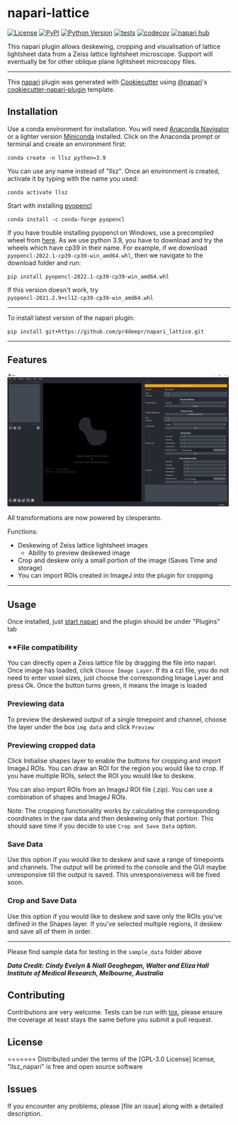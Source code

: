 # napari-lattice

[![License](https://img.shields.io/pypi/l/napari-lattice.svg?color=green)](https://github.com/githubuser/napari-lattice/raw/main/LICENSE)
[![PyPI](https://img.shields.io/pypi/v/napari-lattice.svg?color=green)](https://pypi.org/project/napari-lattice)
[![Python Version](https://img.shields.io/pypi/pyversions/napari-lattice.svg?color=green)](https://python.org)
[![tests](https://github.com/githubuser/napari-lattice/workflows/tests/badge.svg)](https://github.com/githubuser/napari-lattice/actions)
[![codecov](https://codecov.io/gh/githubuser/napari-lattice/branch/main/graph/badge.svg)](https://codecov.io/gh/githubuser/napari-lattice)
[![napari hub](https://img.shields.io/endpoint?url=https://api.napari-hub.org/shields/napari-lattice)](https://napari-hub.org/plugins/napari-lattice)

This napari plugin allows deskewing, cropping and visualisation of lattice lightsheet data from a Zeiss lattice lightsheet microscope. Support will eventually be for other oblique plane lightsheet microscopy files.

----------------------------------

This [napari] plugin was generated with [Cookiecutter] using [@napari]'s [cookiecutter-napari-plugin] template.

<!--
Don't miss the full getting started guide to set up your new package:
https://github.com/napari/cookiecutter-napari-plugin#getting-started

and review the napari docs for plugin developers:
https://napari.org/plugins/index.html
-->

## **Installation**


Use a conda environment for installation. You will need [Anaconda Navigator](https://www.anaconda.com/products/individual) or a lighter version [Miniconda](https://docs.conda.io/en/latest/miniconda.html) installed. Click on the Anaconda prompt or terminal and create an environment first:

    conda create -n llsz python=3.9

You can use any name instead of "llsz". Once an environment is created, activate it by typing with the name you used:

    conda activate llsz

Start with installing [pyopencl](https://documen.tician.de/pyopencl/)

    conda install -c conda-forge pyopencl

If you have trouble installing pyopencl on Windows, use a precompiled wheel from [here](https://www.lfd.uci.edu/~gohlke/pythonlibs/#pyopencl). As we use python 3.9, you have to download and try the wheels which have cp39 in their name. For example, if we download `pyopencl‑2022.1‑cp39‑cp39‑win_amd64.whl`, then we navigate to the download folder and run:

    pip install pyopencl‑2022.1‑cp39‑cp39‑win_amd64.whl

If this version doesn't work, try `pyopencl‑2021.2.9+cl12‑cp39‑cp39‑win_amd64.whl`

*************

To install latest version of the napari plugin:

    pip install git+https://github.com/pr4deepr/napari_lattice.git

*************
## **Features**

<p align="left">
<img src="./resources/LLSZ_window.png" alt="LLSZ_overview" width="500" >
</p>
All transformations are now powered by clesperanto.

Functions:
* Deskewing of Zeiss lattice lightsheet images
  * Ability to preview deskewed image
* Crop and deskew only a small portion of the image (Saves Time and storage)
* You can import ROIs created in ImageJ into the plugin for cropping



*****
## **Usage**

Once installed, just [start napari](https://napari.org/tutorials/fundamentals/getting_started.html#command-line-usage) and the plugin should be under "Plugins" tab

### ****File compatibility**

You can directly open a Zeiss lattice file by dragging the file into napari. Once image has loaded, click `Choose Image Layer`. If its a czi file, you do not need to enter voxel sizes, just choose the corresponding Image Layer and press Ok. Once the button turns green, it means the image is loaded

### **Previewing data**

To preview the deskewed output of a single timepoint and channel, choose the layer under the box `img data` and click  `Preview`

### **Previewing cropped data**

Click Initialise shapes layer to enable the buttons for cropping and import ImageJ ROIs. You can draw an ROI for the region you would like to crop. If you have multiple ROIs, select the ROI you would like to deskew.

You can also import ROIs from an ImageJ ROI file (.zip). You can use a combination of shapes and ImageJ ROIs.

Note: The cropping functionality works by calculating the corresponding coordinates in the raw data and then deskewing only that portion. This should save time if you decide to use `Crop and Save Data` option.

### **Save Data**

Use this option if you would like to deskew and save a range of timepoints and channels. The output will be printed to the console and the GUI maybe unresponsive till the output is saved. This unresponsiveness will be fixed soon.

### **Crop and Save Data**
Use this option if you would like to deskew and save only the ROIs you've defined in the Shapes layer. If you've selected multiple regions, it deskew and save all of them in order.

*******

Please find sample data for testing in the `sample_data` folder above

***Data Credit: Cindy Evelyn & Niall Geoghegan, Walter and Eliza Hall Institute of Medical Research, Melbourne, Australia***



## Contributing

Contributions are very welcome. Tests can be run with [tox], please ensure
the coverage at least stays the same before you submit a pull request.

## License


=======
Distributed under the terms of the [GPL-3.0 License] license,
"llsz_napari" is free and open source software


## Issues

If you encounter any problems, please [file an issue] along with a detailed description.

[napari]: https://github.com/napari/napari
[Cookiecutter]: https://github.com/audreyr/cookiecutter
[@napari]: https://github.com/napari
[MIT]: http://opensource.org/licenses/MIT
[BSD-3]: http://opensource.org/licenses/BSD-3-Clause
[GGPL-3.0 License]: http://www.gnu.org/licenses/gpl-3.0.txt
[GNU LGPL v3.0]: http://www.gnu.org/licenses/lgpl-3.0.txt
[Apache Software License 2.0]: http://www.apache.org/licenses/LICENSE-2.0
[Mozilla Public License 2.0]: https://www.mozilla.org/media/MPL/2.0/index.txt
[cookiecutter-napari-plugin]: https://github.com/napari/cookiecutter-napari-plugin

[napari]: https://github.com/napari/napari
[tox]: https://tox.readthedocs.io/en/latest/
[pip]: https://pypi.org/project/pip/
[PyPI]: https://pypi.org/

